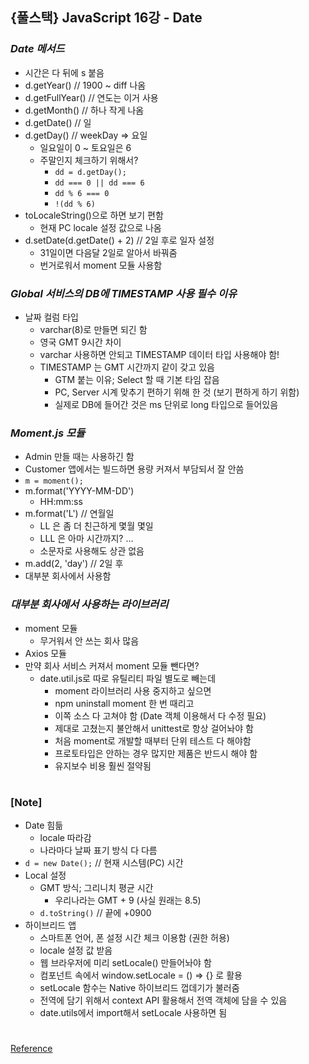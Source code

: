 ## {풀스택} JavaScript 16강 - Date

### _Date 메서드_

- 시간은 다 뒤에 s 붙음
- d.getYear() // 1900 ~ diff 나옴
- d.getFullYear() // 연도는 이거 사용
- d.getMonth() // 하나 작게 나옴
- d.getDate() // 일
- d.getDay() // weekDay => 요일
  - 일요일이 0 ~ 토요일은 6
  - 주말인지 체크하기 위해서?
    - `dd = d.getDay();`
    - `dd === 0 || dd === 6`
    - `dd % 6 === 0`
    - `!(dd % 6)`
- toLocaleString()으로 하면 보기 편함
  - 현재 PC locale 설정 값으로 나옴
- d.setDate(d.getDate() + 2) // 2일 후로 일자 설정
  - 31일이면 다음달 2일로 알아서 바꿔줌
  - 번거로워서 moment 모듈 사용함

### _Global 서비스의 DB에 TIMESTAMP 사용 필수 이유_

- 날짜 컬럼 타입
  - varchar(8)로 만들면 되긴 함
  - 영국 GMT 9시간 차이
  - varchar 사용하면 안되고 TIMESTAMP 데이터 타입 사용해야 함!
  - TIMESTAMP 는 GMT 시간까지 같이 갖고 있음
    - GTM 붙는 이유; Select 할 때 기본 타임 잡음
    - PC, Server 시계 맞추기 편하기 위해 한 것 (보기 편하게 하기 위함)
    - 실제로 DB에 들어간 것은 ms 단위로 long 타입으로 들어있음

### _Moment.js 모듈_

- Admin 만들 때는 사용하긴 함
- Customer 앱에서는 빌드하면 용량 커져서 부담되서 잘 안씀
- `m = moment();`
- m.format('YYYY-MM-DD')
  - HH:mm:ss
- m.format('L') // 연월일
  - LL 은 좀 더 친근하게 몇월 몇일
  - LLL 은 아마 시간까지? ...
  - 소문자로 사용해도 상관 없음
- m.add(2, 'day') // 2일 후
- 대부분 회사에서 사용함

### _대부분 회사에서 사용하는 라이브러리_

- moment 모듈
  - 무거워서 안 쓰는 회사 많음
- Axios 모듈
- 만약 회사 서비스 커져서 moment 모듈 뺀다면?
  - date.util.js로 따로 유틸리티 파일 별도로 빼는데
    - moment 라이브러리 사용 중지하고 싶으면
    - npm uninstall moment 한 번 때리고
    - 이쪽 소스 다 고쳐야 함 (Date 객체 이용해서 다 수정 필요)
    - 제대로 고쳤는지 불안해서 unittest로 항상 걸어놔야 함
    - 처음 moment로 개발할 때부터 단위 테스트 다 해야함
    - 프로토타입은 안하는 경우 많지만 제품은 반드시 해야 함
    - 유지보수 비용 훨씬 절약됨

#

### [Note]

- Date 힘듦
  - locale 따라감
  - 나라마다 날짜 표기 방식 다 다름
- `d = new Date();` // 현재 시스템(PC) 시간
- Local 설정
  - GMT 방식; 그리니치 평균 시간
    - 우리나라는 GMT + 9 (사실 원래는 8.5)
  - `d.toString()` // 끝에 +0900
- 하이브리드 앱
  - 스마트폰 언어, 폰 설정 시간 체크 이용함 (권한 허용)
  - locale 설정 값 받음
  - 웹 브라우저에 미리 setLocale() 만들어놔야 함
  - 컴포넌트 속에서 window.setLocale = () => {} 로 활용
  - setLocale 함수는 Native 하이브리드 껍데기가 불러줌
  - 전역에 담기 위해서 context API 활용해서 전역 객체에 담을 수 있음
  - date.utils에서 import해서 setLocale 사용하면 됨

#

[Reference](https://www.youtube.com/watch?v=OSp9Ej_Ap-4)

